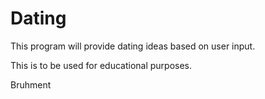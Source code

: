 # Dating
This program will provide dating ideas based on user input.

This is to be used for educational purposes.

Bruhment
